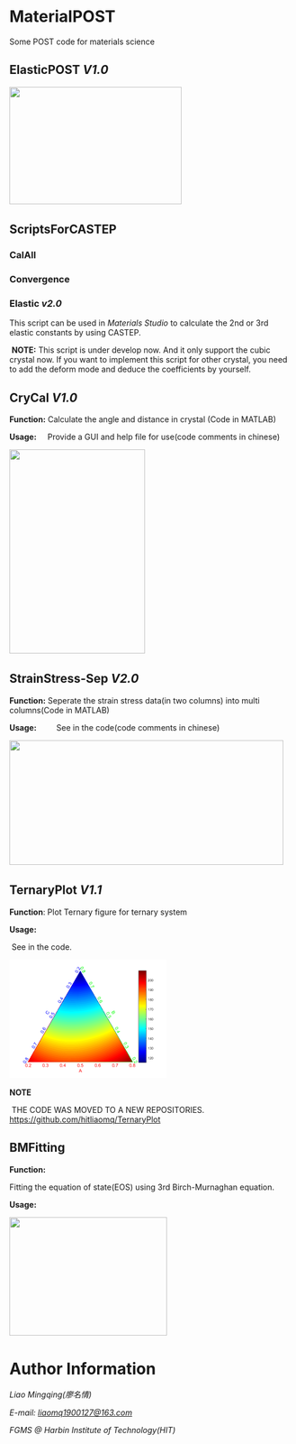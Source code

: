 # MaterialPOST

Some POST code for materials science

## ElasticPOST *V1.0*



<img src="https://github.com/hitliaomq/MaterialPOST/blob/master/ElasticPOST/ScreenShot/ElasticPOST.png" width="306" height="208"></img>

## ScriptsForCASTEP

### CalAll



### Convergence

###  Elastic *v2.0*

This script can be used in *Materials Studio* to calculate the 2nd or 3rd elastic constants by using CASTEP.

​      **NOTE:** This script is under develop now. And it only support the cubic crystal now. If you want to implement this script for other crystal, you need to add the deform mode and deduce the coefficients by yourself.

## CryCal *V1.0*

**Function:**  Calculate the angle and distance in crystal (Code in MATLAB)

**Usage:**
      Provide a GUI and help file for use(code comments in chinese)

​      <img src="https://github.com/hitliaomq/MaterialPOST/blob/master/CryCal/Screenshot/CryCal_Screenshot_en.png" width="241" height="362"></img>

## StrainStress-Sep *V2.0*

**Function:** Seperate the strain stress data(in two columns) into multi columns(Code in MATLAB)

**Usage:**
          See in the code(code comments in chinese)

<img src="https://github.com/hitliaomq/MaterialPOST/blob/master/StrainStress-Sep/Image/StrainStressSep.png" width="487" height="221"></img>

## TernaryPlot *V1.1*

**Function**: Plot Ternary figure for ternary system

**Usage:**

​        See in the code.

<img src="https://github.com/hitliaomq/TernaryPlot/blob/master/TEST/TEST.png" width="280" height="210"></img>



**NOTE**

​		THE CODE WAS MOVED TO A NEW REPOSITORIES.  https://github.com/hitliaomq/TernaryPlot

## BMFitting

**Function:**

Fitting the equation of state(EOS) using 3rd Birch-Murnaghan equation.

**Usage:**

<img src="https://github.com/hitliaomq/MaterialPOST/blob/master/BMFitting/TEST.PNG" width="280" height="210"></img>



# Author Information
*Liao Mingqing(廖名情)* 

*E-mail: liaomq1900127@163.com*      

*FGMS @ Harbin Institute of Technology(HIT)*

